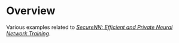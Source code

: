 # Overview

Various examples related to [*SecureNN: Efficient and Private Neural Network Training*](https://eprint.iacr.org/2018/442).
